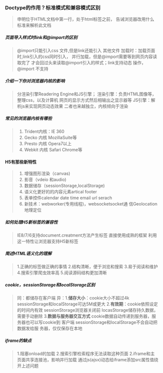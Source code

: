 ### Doctype的作用？标准模式和兼容模式区别
>申明位于HTML文档中第一行，处于html标签之前，
告诫浏览器改用什么标准来解析此文档
##### 页面导入样式时link和@import的区别
>@import只能引入css 文件,但是link还能引入
其他文件
加载时：加载页面时,link引入的css同时引入，
并行加载，但是@import需要等到网页内容读取完了
才会回过头来读取@import引入的样式；link支持动态
操作，@import 不支持
##### 介绍一下你对浏览器内核的影响
>分渲染引擎Readering Engine和JS引擎；
渲染引擎：负责HTML图像等，整理css，以及计算机
网页的显示方式然后相输出之显示器等
JS引擎：解析js来实现网页动态效果
二者也来越独立，内核倾向于渲染

##### 常见的浏览器内核有哪些
>1. Trident内核：IE 360
>2. Gecko 内核 MozillaSuite等
>3. Presto 内核 Opera7以上
>4. Webkit 内核 Safari Chrome等

#### H5有那些新特性
>1. 增强图形渲染（canvas)
>2. 影音（vdeio 和audio)
>3. 数据储存（sessionStorage,localStorage)
>4. 语义化更好的的内容元素artical footer 
>5. 表单控件calendar date time email url serach
>6. 新技术：webworker(专用线程)，websocketsocket通
信Geolocation地理定位

##### 如何处理H5新标签的兼容性
>IE8/7/6支持document.creatment方法产生标签
>直接使用成熟的框架
>利用这一特性让浏览器支持H5新标签

##### 简述HTML语义化的理解
>1.正确的标签做正确的事情
2.结构清晰，便于浏览和搜索
3.易于阅读和维护
4.搜索引擎爬虫效率高
5.阅读源码结构更加清晰
##### cookie，sessionStorage和localStorage区别
>同：都储存在客户端
异：1.**储存大小**：cookie大小不超过4k
sessionStorage和localStorage可达5M或更大
2.**有效期**：cookie依照设定的时间内有效
sessionStorage浏览器关闭前
locasStorage储存持久数据，需要手动删除
3.**数据与服务器交互方式**
cookie数据自动传递到服务器，服务器也可以写cookie到
客户端
sessionStorage和localStorage不会自动把数据发给服
务器，仅仅保存在本地

##### iframe的缺点
>1.阻塞onload的加载
2.搜索引擎检索程序无法读取这种页面
2.iframe和主页面共享连接池，影响并行加载
通过js(ajsx)动态给iframe添加src属性值绕开上述问题
